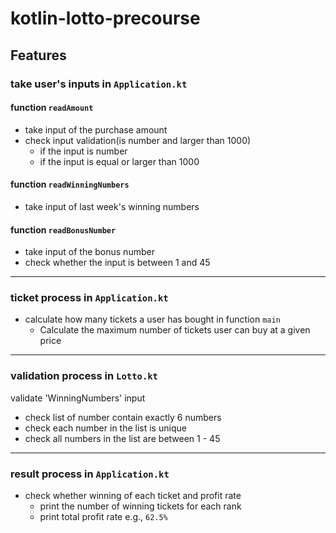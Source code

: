 # kotlin-lotto-precourse

## Features
### take user's inputs in `Application.kt`
#### function `readAmount`
- take input of the purchase amount
- check input validation(is number and larger than 1000)
  - if the input is number
  - if the input is equal or larger than 1000
#### function `readWinningNumbers`
- take input of last week's winning numbers
#### function `readBonusNumber`
- take input of the bonus number
- check whether the input is between 1 and 45
----
### ticket process in `Application.kt`
- calculate how many tickets a user has bought in function `main`
  - Calculate the maximum number of tickets user can buy at a given price
----
### validation process in `Lotto.kt`
validate 'WinningNumbers' input
- check list of number contain exactly 6 numbers
- check each number in the list is unique
- check all numbers in the list are between 1 - 45
----
### result process in  `Application.kt`
- check whether winning of each ticket and profit rate
  - print the number of winning tickets for each rank
  - print total profit rate e.g., `62.5%`
